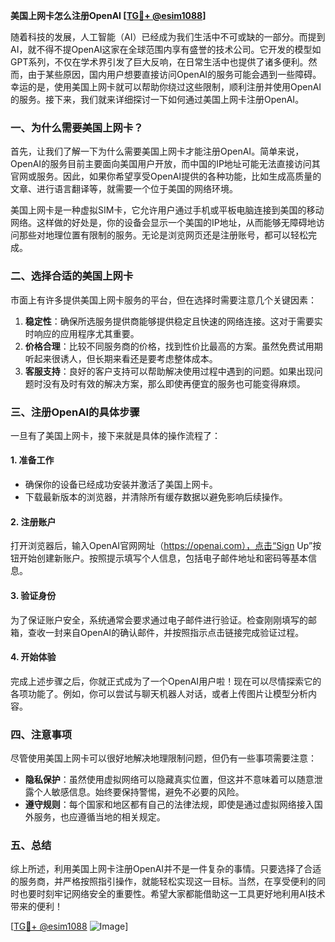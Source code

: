 **美国上网卡怎么注册OpenAI [[TG💪+ @esim1088](https://t.me/s/esim1088)]**

随着科技的发展，人工智能（AI）已经成为我们生活中不可或缺的一部分。而提到AI，就不得不提OpenAI这家在全球范围内享有盛誉的技术公司。它开发的模型如GPT系列，不仅在学术界引发了巨大反响，在日常生活中也提供了诸多便利。然而，由于某些原因，国内用户想要直接访问OpenAI的服务可能会遇到一些障碍。幸运的是，使用美国上网卡就可以帮助你绕过这些限制，顺利注册并使用OpenAI的服务。接下来，我们就来详细探讨一下如何通过美国上网卡注册OpenAI。

### 一、为什么需要美国上网卡？

首先，让我们了解一下为什么需要美国上网卡才能注册OpenAI。简单来说，OpenAI的服务目前主要面向美国用户开放，而中国的IP地址可能无法直接访问其官网或服务。因此，如果你希望享受OpenAI提供的各种功能，比如生成高质量的文章、进行语言翻译等，就需要一个位于美国的网络环境。

美国上网卡是一种虚拟SIM卡，它允许用户通过手机或平板电脑连接到美国的移动网络。这样做的好处是，你的设备会显示一个美国的IP地址，从而能够无障碍地访问那些对地理位置有限制的服务。无论是浏览网页还是注册账号，都可以轻松完成。

### 二、选择合适的美国上网卡

市面上有许多提供美国上网卡服务的平台，但在选择时需要注意几个关键因素：

1. **稳定性**：确保所选服务提供商能够提供稳定且快速的网络连接。这对于需要实时响应的应用程序尤其重要。
2. **价格合理**：比较不同服务商的价格，找到性价比最高的方案。虽然免费试用期听起来很诱人，但长期来看还是要考虑整体成本。
3. **客服支持**：良好的客户支持可以帮助解决使用过程中遇到的问题。如果出现问题时没有及时有效的解决方案，那么即使再便宜的服务也可能变得麻烦。

### 三、注册OpenAI的具体步骤

一旦有了美国上网卡，接下来就是具体的操作流程了：

#### 1. 准备工作
- 确保你的设备已经成功安装并激活了美国上网卡。
- 下载最新版本的浏览器，并清除所有缓存数据以避免影响后续操作。

#### 2. 注册账户
打开浏览器后，输入OpenAI官网网址（https://openai.com），点击“Sign Up”按钮开始创建新账户。按照提示填写个人信息，包括电子邮件地址和密码等基本信息。

#### 3. 验证身份
为了保证账户安全，系统通常会要求通过电子邮件进行验证。检查刚刚填写的邮箱，查收一封来自OpenAI的确认邮件，并按照指示点击链接完成验证过程。

#### 4. 开始体验
完成上述步骤之后，你就正式成为了一个OpenAI用户啦！现在可以尽情探索它的各项功能了。例如，你可以尝试与聊天机器人对话，或者上传图片让模型分析内容。

### 四、注意事项

尽管使用美国上网卡可以很好地解决地理限制问题，但仍有一些事项需要注意：

- **隐私保护**：虽然使用虚拟网络可以隐藏真实位置，但这并不意味着可以随意泄露个人敏感信息。始终要保持警惕，避免不必要的风险。
- **遵守规则**：每个国家和地区都有自己的法律法规，即使是通过虚拟网络接入国外服务，也应遵循当地的相关规定。

### 五、总结

综上所述，利用美国上网卡注册OpenAI并不是一件复杂的事情。只要选择了合适的服务商，并严格按照指引操作，就能轻松实现这一目标。当然，在享受便利的同时也要时刻牢记网络安全的重要性。希望大家都能借助这一工具更好地利用AI技术带来的便利！

[[TG💪+ @esim1088](https://t.me/s/esim1088) ![Image](https://i.postimg.cc/4NQfJmqS/Snipaste-2025-05-13-00-14-12.png)]